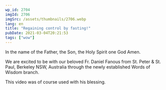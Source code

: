 ```yaml
---
wp_id: 2704
imgId: 2706
imgSrc: /assets/thumbnails/2706.webp
lang: en
title: "Regaining control by fasting!"
pubDate: 2021-03-04T20:21:53
tags: ["wow"]
---
```


<!-- page: 6 -->

<p>In the name of the Father, the Son, the Holy Spirit one God Amen.</p>
<p>We are excited to be with our beloved Fr. Daniel Fanous from St. Peter &amp; St. Paul, Berkeley NSW, Australia through the newly established Words of Wisdom branch.</p>
<p>This video was of course used with his blessing.</p>
<p>&nbsp;</p>
